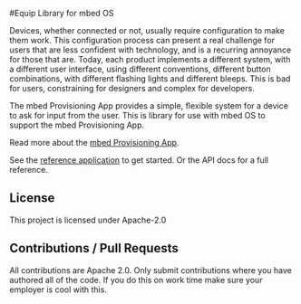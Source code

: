 #Equip Library for mbed OS

Devices, whether connected or not, usually require configuration to make them work. This configuration process can present a real challenge for users that are less confident with technology, and is a recurring annoyance for those that are. Today, each product implements a different system, with a different user interface, using different conventions, different button combinations, with different flashing lights and different bleeps. This is bad for users, constraining for designers and complex for developers.

The mbed Provisioning App provides a simple, flexible system for a device to ask for input from the user. This is library for use with mbed OS to support the mbed Provisioning App.

Read more about the [mbed Provisioning App](https://github.com/ARMmbed/mbed-provisioning-app-docs).

See the [reference application](https://github.com/ARMmbed/equip-hello-mbed) to get started. Or the API docs for a full reference.

## License
This project is licensed under Apache-2.0

## Contributions / Pull Requests
All contributions are Apache 2.0. Only submit contributions where you have authored all of the code. If you do this on work time make sure your employer is cool with this.
